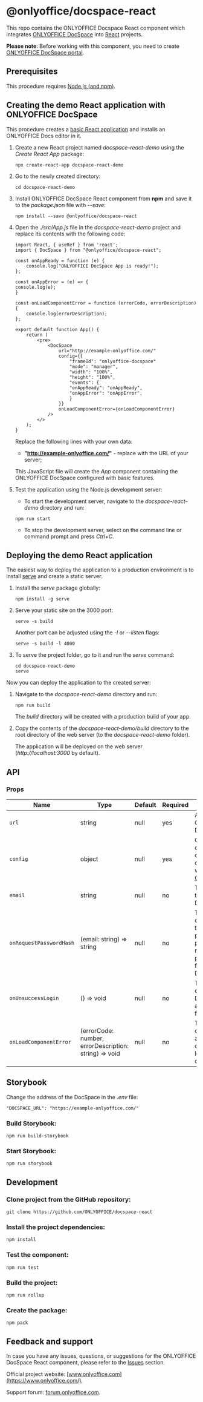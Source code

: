 # @onlyoffice/docspace-react

This repo contains the ONLYOFFICE Docspace React component which integrates [ONLYOFFICE DocSpace](https://github.com/ONLYOFFICE/DocSpace) into [React](https://react.dev/) projects.

**Please note**: Before working with this component, you need to create [ONLYOFFICE DocSpace portal](https://www.onlyoffice.com/docspace-registration.aspx).

## Prerequisites

This procedure requires [Node.js (and npm)](https://nodejs.org/en).

## Creating the demo React application with ONLYOFFICE DocSpace

This procedure creates a [basic React application](https://github.com/facebook/create-react-app) and installs an ONLYOFFICE Docs editor in it.

1. Create a new React project named *docspace-react-demo* using the *Create React App* package:
    ```
    npx create-react-app docspace-react-demo
    ```

2. Go to the newly created directory:
    ```
    cd docspace-react-demo
    ```

3. Install ONLYOFFICE DocSpace React component from **npm** and save it to the *package.json* file with *--save*:
    ```
    npm install --save @onlyoffice/docspace-react
    ```

4. Open the *./src/App.js* file in the *docspace-react-demo* project and replace its contents with the following code:

    ```
    import React, { useRef } from 'react';
    import { DocSpace } from "@onlyoffice/docspace-react";

    const onAppReady = function (e) {
        console.log("ONLYOFFICE DocSpace App is ready!");
    };

    const onAppError = (e) => {
    console.log(e);
    }

    const onLoadComponentError = function (errorCode, errorDescription) {
        console.log(errorDescription);
    };

    export default function App() {
        return (
            <pre>
                <DocSpace
                    url="http://example-onlyoffice.com/"
                    config={{
                        "frameId": "onlyoffice-docspace"
                        "mode": "manager",
                        "width": "100%",
                        "height": "100%",
                        "events": {
                        "onAppReady": "onAppReady",
                        "onAppError": "onAppError",
                        }
                    }}
                    onLoadComponentError={onLoadComponentError}
                />
            </>
        );
    }
    ```
    Replace the following lines with your own data:
    * **"http://example-onlyoffice.com/"** - replace with the URL of your server;

    This JavaScript file will create the *App* component containing the ONLYOFFICE DocSpace configured with basic features.

5. Test the application using the Node.js development server:
    * To start the development server, navigate to the *docspace-react-demo* directory and run:
    ```
    npm run start
    ```
    * To stop the development server, select on the command line or command prompt and press *Ctrl+C*.

## Deploying the demo React application

The easiest way to deploy the application to a production environment is to install [serve](https://github.com/vercel/serve) and create a static server:
1. Install the *serve* package globally:
    ```
    npm install -g serve
    ```

2. Serve your static site on the 3000 port:
    ```
    serve -s build
    ```
    Another port can be adjusted using the *-l* or *--listen* flags:
    ```
    serve -s build -l 4000
    ```

3. To serve the project folder, go to it and run the *serve* command:
    ```
    cd docspace-react-demo
    serve
    ```

Now you can deploy the application to the created server:
1. Navigate to the *docspace-react-demo* directory and run:
    ```
    npm run build
    ```
    The *build* directory will be created with a production build of your app.

2. Copy the contents of the *docspace-react-demo/build* directory to the root directory of the web server (to the *docspace-react-demo* folder).

    The application will be deployed on the web server (*http://localhost:3000* by default).

## API
### Props
| Name | Type | Default | Required | Description |
| ------------- | ------------- | ------------- | ------------- | ------------- |
| `url` | string | null | yes | Address of ONLYOFFICE DocSpace. |
| `config` | object | null | yes | Generic configuration object for opening a file with token. [Config API](https://api.onlyoffice.com/docspace/jssdk/config/) |
| `email` | string | null | no | The user email to login in DocSpace. |
| `onRequestPasswordHash` | (email: string) => string | null | no | The function called when the email parameter is passed, returning the passwordHash for login in DocSpace. |
| `onUnsuccessLogin` | () => void | null | no | The function called when DocSpace account login failed. |
| `onLoadComponentError` | (errorCode: number, errorDescription: string) => void | null | no | The function called when an error occurs while loading a component |

## Storybook

Change the address of the DocSpace in the *.env* file:
```
"DOCSPACE_URL": "https://example-onlyoffice.com/"
```

### Build Storybook:
```
npm run build-storybook
```
### Start Storybook:
```
npm run storybook
```

## Development

### Clone project from the GitHub repository:
```
git clone https://github.com/ONLYOFFICE/docspace-react
```
### Install the project dependencies:
```
npm install
```
### Test the component:
```
npm run test
```
### Build the project:
```
npm run rollup
```
### Create the package:
```
npm pack
```

## Feedback and support

In case you have any issues, questions, or suggestions for the ONLYOFFICE DocSpace React component, please refer to the [Issues](https://github.com/ONLYOFFICE/docspace-react/issues) section.

Official project website: [www.onlyoffice.com](https://www.onlyoffice.com/). 

Support forum: [forum.onlyoffice.com](https://forum.onlyoffice.com/).